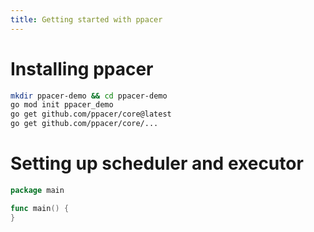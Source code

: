 ```yaml
---
title: Getting started with ppacer
---
```


# Installing ppacer


```bash
mkdir ppacer-demo && cd ppacer-demo
go mod init ppacer_demo
go get github.com/ppacer/core@latest
go get github.com/ppacer/core/...
```


# Setting up scheduler and executor

```go
package main

func main() {
}
```
